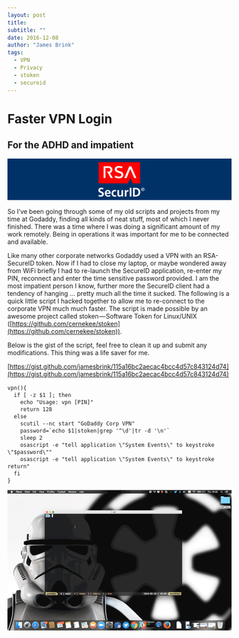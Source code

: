```yaml
---
layout: post
title: 
subtitle: ""
date: 2016-12-08
author: "James Brink"
tags:
  - VPN
  - Privacy
  - stoken
  - secureid
---
```

# Faster VPN Login

## For the ADHD and impatient


![logo](/assets/blog/rsa-logo.png)

So I’ve been going through some of my old scripts and projects from my time at Godaddy, finding all kinds of neat stuff, most of which I never finished. There was a time where I was doing a significant amount of my work remotely. Being in operations it was important for me to be connected and available.

Like many other corporate networks Godaddy used a VPN with an RSA-SecureID token. Now if I had to close my laptop, or maybe wondered away from WiFi briefly I had to re-launch the SecureID application, re-enter my PIN, reconnect and enter the time sensitive password provided. I am the most impatient person I know, further more the SecureID client had a tendency of hanging … pretty much all the time it sucked. The following is a quick little script I hacked together to allow me to re-connect to the corporate VPN much much faster. The script is made possible by an awesome project called stoken — Software Token for Linux/UNIX ([https://github.com/cernekee/stoken](https://github.com/cernekee/stoken)).

Below is the gist of the script, feel free to clean it up and submit any modifications. This thing was a life saver for me.

[https://gist.github.com/jamesbrink/115a16bc2aecac4bcc4d57c843124d74](https://gist.github.com/jamesbrink/115a16bc2aecac4bcc4d57c843124d74)


```shell
vpn(){
  if [ -z $1 ]; then
  	echo "Usage: vpn [PIN]"
  	return 128
  else
  	scutil --nc start "GoDaddy Corp VPN"
  	password=`echo $1|stoken|grep '^\d'|tr -d '\n'`
  	sleep 2
  	osascript -e "tell application \"System Events\" to keystroke \"$password\""
  	osascript -e "tell application \"System Events\" to keystroke return"
  fi
}
```

![demo](/assets/blog/fast-vpn-login.gif)
